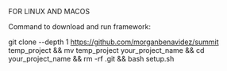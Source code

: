 FOR LINUX AND MACOS

Command to download and run framework:

git clone --depth 1 https://github.com/morganbenavidez/summit temp_project && mv temp_project your_project_name && cd your_project_name && rm -rf .git && bash setup.sh

